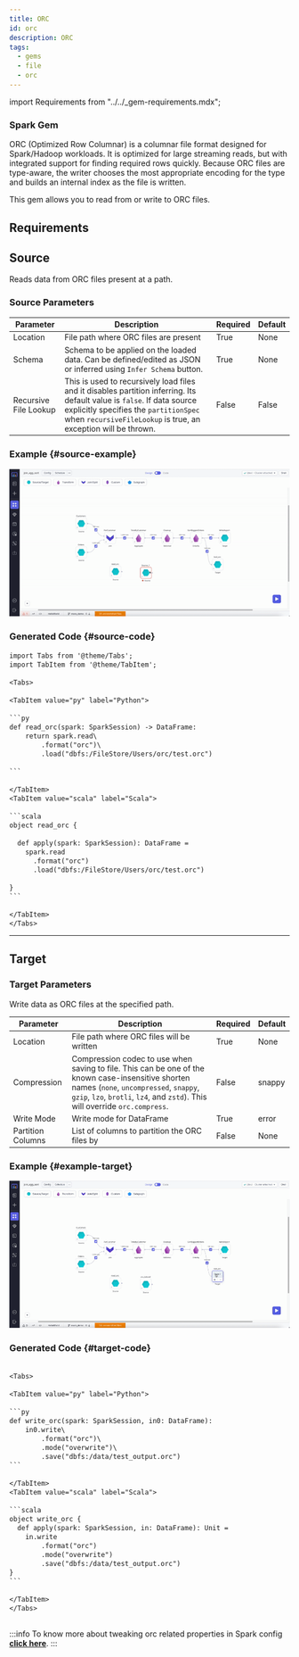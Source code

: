 ```yaml
---
title: ORC
id: orc
description: ORC
tags:
  - gems
  - file
  - orc
---
```


import Requirements from "../../\_gem-requirements.mdx";

<h3><span class="badge">Spark Gem</span></h3>

ORC (Optimized Row Columnar) is a columnar file format designed for Spark/Hadoop workloads. It is optimized for large streaming reads, but with integrated support for finding required rows quickly. Because ORC files are type-aware, the writer chooses the most appropriate encoding for the type and builds an internal index as the file is written.

This gem allows you to read from or write to ORC files.

## Requirements

<Requirements
  packagename="ProphecySparkBasicsPython"
  packageversion="0.0.1"
  scalalib=""
  pythonlib=""
  packageversion143="Supported"
  packageversion154="Supported"
  additional_requirements=""
/>

## Source

Reads data from ORC files present at a path.

### Source Parameters

| Parameter             | Description                                                                                                                                                                                                                        | Required | Default |
| --------------------- | ---------------------------------------------------------------------------------------------------------------------------------------------------------------------------------------------------------------------------------- | -------- | ------- |
| Location              | File path where ORC files are present                                                                                                                                                                                              | True     | None    |
| Schema                | Schema to be applied on the loaded data. Can be defined/edited as JSON or inferred using `Infer Schema` button.                                                                                                                    | True     | None    |
| Recursive File Lookup | This is used to recursively load files and it disables partition inferring. Its default value is `false`. If data source explicitly specifies the `partitionSpec` when `recursiveFileLookup` is true, an exception will be thrown. | False    | False   |

### Example {#source-example}

![ORC source example](./img/orc/orc-source.gif)

### Generated Code {#source-code}

````mdx-code-block
import Tabs from '@theme/Tabs';
import TabItem from '@theme/TabItem';

<Tabs>

<TabItem value="py" label="Python">

```py
def read_orc(spark: SparkSession) -> DataFrame:
    return spark.read\
        .format("orc")\
        .load("dbfs:/FileStore/Users/orc/test.orc")

```

</TabItem>
<TabItem value="scala" label="Scala">

```scala
object read_orc {

  def apply(spark: SparkSession): DataFrame =
    spark.read
      .format("orc")
      .load("dbfs:/FileStore/Users/orc/test.orc")

}
```

</TabItem>
</Tabs>

````

---

## Target

### Target Parameters

Write data as ORC files at the specified path.

| Parameter         | Description                                                                                                                                                                                                                  | Required | Default |
| ----------------- | ---------------------------------------------------------------------------------------------------------------------------------------------------------------------------------------------------------------------------- | -------- | ------- |
| Location          | File path where ORC files will be written                                                                                                                                                                                    | True     | None    |
| Compression       | Compression codec to use when saving to file. This can be one of the known case-insensitive shorten names (`none`, `uncompressed`, `snappy`, `gzip`, `lzo`, `brotli`, `lz4`, and `zstd`). This will override `orc.compress`. | False    | snappy  |
| Write Mode        | Write mode for DataFrame                                                                                                                                                                                                     | True     | error   |
| Partition Columns | List of columns to partition the ORC files by                                                                                                                                                                                | False    | None    |

### Example {#example-target}

![ORC target example](./img/orc/orc-target.gif)

### Generated Code {#target-code}

````mdx-code-block

<Tabs>

<TabItem value="py" label="Python">

```py
def write_orc(spark: SparkSession, in0: DataFrame):
    in0.write\
        .format("orc")\
        .mode("overwrite")\
        .save("dbfs:/data/test_output.orc")
```

</TabItem>
<TabItem value="scala" label="Scala">

```scala
object write_orc {
  def apply(spark: SparkSession, in: DataFrame): Unit =
    in.write
        .format("orc")
        .mode("overwrite")
        .save("dbfs:/data/test_output.orc")
}
```

</TabItem>
</Tabs>


````

:::info
To know more about tweaking orc related properties in Spark config [**click here**](https://orc.apache.org/docs/spark-config.html).
:::
